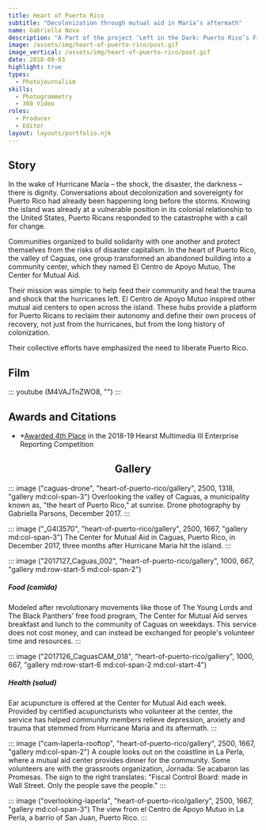 ```yaml
---
title: Heart of Puerto Rico
subtitle: "Decolonization through mutual aid in María’s aftermath"
name: Gabriella Nova
description: "A Part of the project ‘Left in the Dark: Puerto Rico’s Fight for a Just Recovery’"
image: /assets/img/heart-of-puerto-rico/post.gif
image_vertical: /assets/img/heart-of-puerto-rico/post.gif
date: 2018-08-03
highlight: true
types:
  - Photojournalism
skills:
  - Photogrammetry
  - 360 Video
roles:
  - Producer
  - Editor
layout: layouts/portfolio.njk
---
```


<div class="grid-center sm:grid-center md:grid-center">

## Story

In the wake of Hurricane María – the shock, the disaster, the darkness – there is dignity. Conversations about decolonization and sovereignty for Puerto Rico had already been happening long before the storms. Knowing the island was already at a vulnerable position in its colonial relationship to the United States, Puerto Ricans responded to the catastrophe with a call for change.

Communities organized to build solidarity with one another and protect themselves from the risks of disaster capitalism. In the heart of Puerto Rico, the valley of Caguas, one group transformed an abandoned building into a community center, which they named El Centro de Apoyo Mutuo, The Center for Mutual Aid.

Their mission was simple: to help feed their community and heal the trauma and shock that the hurricanes left. El Centro de Apoyo Mutuo inspired other mutual aid centers to open across the island. These hubs provide a platform for Puerto Ricans to reclaim their autonomy and define their own process of recovery, not just from the hurricanes, but from the long history of colonization. 

Their collective efforts have emphasized the need to liberate Puerto Rico. 

</div>

<copy-wrap class="grid-center xs:grid-center md:col-start-1 md:col-end-4">

## Film

::: youtube (M4VAJTnZWO8, "") :::

</copy-wrap>

<copy-wrap class="text-black dm:text-white grid-center xs:grid-center md:col-start-4 md:col-end-6 md:row-start-3">

## Awards and Citations

- *[Awarded 4th Place](http://www.hearstawards.org/competitions/multimedia/2018-19/) in the 2018-19 Hearst Multimedia III Enterprise Reporting Competition

</copy-wrap>

<copy-wrap align="center" class="grid-center xs:grid-center md:col-start-3 md:col-end-4">

## Gallery

</copy-wrap>

::: image ("caguas-drone", "heart-of-puerto-rico/gallery", 2500, 1318, "gallery md:col-span-3")
Overlooking the valley of Caguas, a municipality known as, "the heart of Puerto Rico," at sunrise. Drone photography by Gabriella Parsons, December 2017.
:::

::: image ("_G4I3570", "heart-of-puerto-rico/gallery", 2500, 1667, "gallery md:col-span-3")
The Center for Mutual Aid in Caguas, Puerto Rico, in December 2017, three months after Hurricane Maria hit the island.
:::

::: image ("2017127_Caguas_002", "heart-of-puerto-rico/gallery", 1000, 667, "gallery md:row-start-5 md:col-span-2")

##### Food (comida)

Modeled after revolutionary movements like those of The Young Lords and The Black Panthers’ free food program, The Center for Mutual Aid serves breakfast and lunch to the community of Caguas on weekdays. This service does not cost money, and can instead be exchanged for people's volunteer time and resources.
:::

::: image ("2017126_CaguasCAM_018", "heart-of-puerto-rico/gallery", 1000, 667, "gallery md:row-start-6 md:col-span-2 md:col-start-4")

##### Health (salud)

Ear acupuncture is offered at the Center for Mutual Aid each week. Provided by  certified acupuncturists who volunteer at the center, the service has helped community members relieve depression, anxiety and trauma that stemmed from Hurricane Maria and its aftermath. 
:::

::: image ("cam-laperla-rooftop", "heart-of-puerto-rico/gallery", 2500, 1667, "gallery md:col-span-2")
A couple looks out on the coastline in La Perla, where a mutual aid center provides dinner for the community. Some volunteers are with the grassroots organization, Jornada: Se acabaron las Promesas. The sign to the right translates: "Fiscal Control Board: made in Wall Street. Only the people save the people."
:::

::: image ("overlooking-laperla", "heart-of-puerto-rico/gallery", 2500, 1667, "gallery md:col-span-3")
The view from el Centro de Apoyo Mutuo in La Perla, a barrio of San Juan, Puerto Rico.
:::